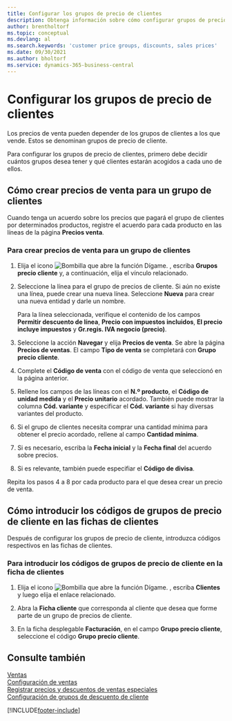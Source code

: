 ```yaml
---
title: Configurar los grupos de precio de clientes
description: Obtenga información sobre cómo configurar grupos de precios para clientes y crear precios de venta para esos grupos.
author: brentholtorf
ms.topic: conceptual
ms.devlang: al
ms.search.keywords: 'customer price groups, discounts, sales prices'
ms.date: 09/30/2021
ms.author: bholtorf
ms.service: dynamics-365-business-central
---
```


# <a name="set-up-customer-price-groups"></a>Configurar los grupos de precio de clientes
  
Los precios de venta pueden depender de los grupos de clientes a los que vende. Estos se denominan grupos de precio de cliente.

Para configurar los grupos de precio de clientes, primero debe decidir cuántos grupos desea tener y qué clientes estarán acogidos a cada uno de ellos.  

## <a name="how-to-create-sales-prices-for-a-group-of-customers"></a>Cómo crear precios de venta para un grupo de clientes

Cuando tenga un acuerdo sobre los precios que pagará el grupo de clientes por determinados productos, registre el acuerdo para cada producto en las líneas de la página **Precios venta**.

### <a name="to-create-sales-prices-for-a-group-of-customers"></a>Para crear precios de venta para un grupo de clientes

1. Elija el icono ![Bombilla que abre la función Dígame.](media/ui-search/search_small.png "Dígame qué desea hacer") , escriba **Grupos precio cliente** y, a continuación, elija el vínculo relacionado.  

2. Seleccione la línea para el grupo de precios de cliente. Si aún no existe una línea, puede crear una nueva línea. Seleccione **Nueva** para crear una nueva entidad y darle un nombre.  
    
    Para la línea seleccionada, verifique el contenido de los campos **Permitir descuento de línea**, **Precio con impuestos incluidos**, **El precio incluye impuestos** y **Gr.regis. IVA negocio (precio)**. 
  
3. Seleccione la acción **Navegar** y elija **Precios de venta**. Se abre la página **Precios de ventas**. El campo **Tipo de venta** se completará con **Grupo precio cliente**.  
  
4. Complete el **Código de venta** con el código de venta que seleccionó en la página anterior.  
  
5. Rellene los campos de las líneas con el **N.º producto**, el **Código de unidad medida** y el **Precio unitario** acordado. También puede mostrar la columna **Cód. variante** y especificar el **Cód. variante** si hay diversas variantes del producto.  
  
6. Si el grupo de clientes necesita comprar una cantidad mínima para obtener el precio acordado, rellene al campo **Cantidad mínima**.  

7. Si es necesario, escriba la **Fecha inicial** y la **Fecha final** del acuerdo sobre precios.  
  
8. Si es relevante, también puede especifiar el **Código de divisa**.

Repita los pasos 4 a 8 por cada producto para el que desea crear un precio de venta.

## <a name="how-to-enter-customer-price-group-codes-on-customer-cards"></a>Cómo introducir los códigos de grupos de precio de cliente en las fichas de clientes

Después de configurar los grupos de precio de cliente, introduzca códigos respectivos en las fichas de clientes.

### <a name="to-enter-customer-price-group-codes-on-a-customer-card"></a>Para introducir los códigos de grupos de precio de cliente en la ficha de clientes

1. Elija el icono ![Bombilla que abre la función Dígame.](media/ui-search/search_small.png "Dígame qué desea hacer") , escriba **Clientes** y luego elija el enlace relacionado.  

2. Abra la **Ficha cliente** que corresponda al cliente que desea que forme parte de un grupo de precios de cliente.  

3. En la ficha desplegable **Facturación**, en el campo **Grupo precio cliente**, seleccione el código **Grupo precio cliente**.  


## <a name="see-also"></a>Consulte también

[Ventas](sales-manage-sales.md)  
[Configuración de ventas](sales-setup-sales.md)  
[Registrar precios y descuentos de ventas especiales](sales-how-record-sales-price-discount-payment-agreements.md)  
[Configuración de grupos de descuento de cliente](sales-how-to-set-up-customer-discount-groups.md)  

[!INCLUDE[footer-include](includes/footer-banner.md)]
